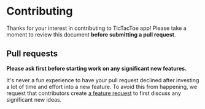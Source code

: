 # Contributing

Thanks for your interest in contributing to TicTacToe app! Please take a moment to review this document **before submitting a pull request**.

## Pull requests

**Please ask first before starting work on any significant new features.**

It's never a fun experience to have your pull request declined after investing a lot of time and effort into a new feature. To avoid this from happening, we request that contributors create [a feature request](https://github.com/berikidis/tic-tac-toe-reactjs/discussions) to first discuss any significant new ideas.
